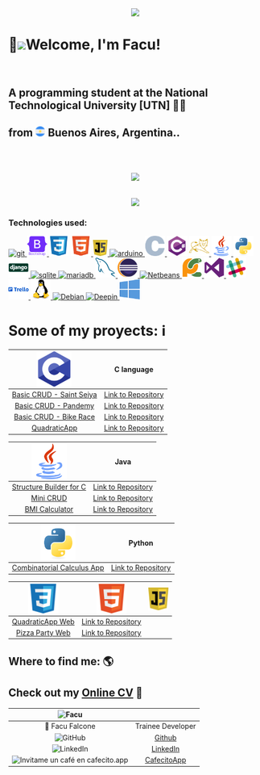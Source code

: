 <p align="center">
<img align="center" src="https://github.com/caidevOficial/Curriculum/blob/main/media/pm/banner.gif" width="600px"/><br>
</p>
<h1>🖖<img src="https://emojis.slackmojis.com/emojis/images/1531849430/4246/blob-sunglasses.gif?1531849430" width="30"/>Welcome, I'm <b>Facu!</b></h1><br>
<p><h2>A programming student at the <b>National Technological University [UTN] 👨‍💻</b> </h2>

<h2>from <img src="https://github.com/caidevOficial/Logos/blob/master/Personales/argentina.png" height="20" width="20"/> <b>Buenos Aires, Argentina</b>..</h2></p><br><br>

<p align="center">
  <a href="https://github.com/caidevOficial/caidevOficial">
  <img align="center" src="https://github-readme-stats.vercel.app/api?username=caidevOficial&show_icons=true&theme=tokyonight&count_private=true&show_owner=true" />
</a><br><br>
</p>
<p align="center">
<a href="https://github.com/caidevOficial/caidevOficial"><img align="center" src="https://github-readme-stats.vercel.app/api/top-langs/?username=caidevOficial&layout=compact&theme=tokyonight"/> </a>
</p>

<h3 align="left">Technologies used:</h3>
<p align="left"> 
<a href="https://git-scm.com/" target="_blank"> <img src="https://www.vectorlogo.zone/logos/git-scm/git-scm-icon.svg" alt="git" width="40" height="40"/> </a> 
<a href="https://getbootstrap.com" target="_blank"> <img src="https://github.com/devicons/devicon/blob/master/icons/bootstrap/bootstrap-plain-wordmark.svg" alt="bootstrap" width="40" height="40"/> </a> 
<a href="https://www.w3schools.com/css/" target="_blank"> <img src="https://github.com/devicons/devicon/blob/master/icons/css3/css3-original.svg" alt="css3" width="40" height="40"/></a>
<a href="https://www.w3.org/html/" target="_blank"> <img src="https://github.com/devicons/devicon/blob/master/icons/html5/html5-original.svg" alt="html5" width="40" height="40"/> </a> 
<a href="https://developer.mozilla.org/en-US/docs/Web/JavaScript" target="_blank"> <img src="https://github.com/caidevOficial/Logos/blob/master/Lenguajes/logo-js.png" alt="javascript" width="29" height="32"/> </a> 
<a href="https://www.arduino.cc/" target="_blank"> <img src="https://cdn.worldvectorlogo.com/logos/arduino-1.svg" alt="arduino" width="40" height="40"/> </a> 
<a href="https://www.cprogramming.com/" target="_blank"> <img src="https://github.com/devicons/devicon/blob/master/icons/c/c-original.svg" alt="c" width="40" height="40"/> </a> 
<a href="https://www.w3schools.com/cs/" target="_blank"> <img src="https://github.com/devicons/devicon/blob/master/icons/csharp/csharp-original.svg" alt="csharp" width="40" height="40"/></a> 
<a href="http://tomcat.apache.org/" target="_blank"> <img src="https://github.com/devicons/devicon/blob/master/icons/tomcat/tomcat-line.svg" alt="TomCat" width="40" height="40"/> </a> 
<a href="https://www.java.com" target="_blank"> <img src="https://github.com/caidevOficial/Logos/blob/master/Lenguajes/java.png" alt="java" width="40" height="40"/> </a> 
<a href="https://www.python.org" target="_blank"> <img src="https://github.com/devicons/devicon/blob/master/icons/python/python-original.svg?raw=true" alt="python" width="40" height="40"/> </a> 
<a href="https://www.djangoproject.com/" target="_blank"> <img src="https://github.com/devicons/devicon/blob/master/icons/django/django-original.svg" alt="django" width="40" height="40"/> </a>
<a href="https://www.sqlite.org/" target="_blank"> <img src="https://www.vectorlogo.zone/logos/sqlite/sqlite-icon.svg" alt="sqlite" width="40" height="40"/> </a>
<a href="https://mariadb.org/" target="_blank"> <img src="https://www.vectorlogo.zone/logos/mariadb/mariadb-icon.svg" alt="mariadb" width="40" height="40"/> </a> 
<a href="https://www.mysql.com/" target="_blank"> <img src="https://github.com/devicons/devicon/blob/master/icons/mysql/mysql-original.svg?raw=true" alt="mysql" width="40" height="40"/> </a> 
<a href="https://www.eclipse.org/" target="_blank"> <img src="https://github.com/caidevOficial/Logos/blob/master/Lenguajes/logo-eclipse.png?raw=true" alt="Eclipse" width="40" height="40" /> </a>
<a href="https://netbeans.apache.org/download/" target="_blank"> <img src="https://netbeans.apache.org/images/apache-netbeans.svg" alt="Netbeans" width="40" height="40" /> </a>
<a href="https://www.jetbrains.com/es-es/pycharm/" target="_blank"> <img src="https://github.com/devicons/devicon/blob/master/icons/pycharm/pycharm-original.svg" alt="PyCharm" width="40" height="40"/> </a>
<a href="https://code.visualstudio.com/" target="_blank"> <img src="https://github.com/devicons/devicon/blob/master/icons/visualstudio/visualstudio-plain.svg" alt="visualStudio" width="40" height="40"/> </a>
<a href="https://slack.com/intl/es-ar/" target="_blank"> <img src="https://github.com/devicons/devicon/blob/master/icons/slack/slack-original.svg" alt="Slack" width="40" height="40" /> </a>
<a href="https://trello.com/es" target="_blank"> <img src="https://github.com/devicons/devicon/blob/master/icons/trello/trello-plain-wordmark.svg" alt="Trello" width="40" height="40" /> </a>
<a href="https://www.linux.org/" target="_blank"> <img src="https://github.com/devicons/devicon/blob/master/icons/linux/linux-original.svg" alt="linux" width="40" height="40"/> </a>
<a href="https://www.debian.org/" target="_blank"> <img src="https://www.debian.org/Pics/openlogo-50.png" alt="Debian" width="40" height="40" /> </a>
<a href="https://www.deepin.org/" target="_blank"> <img src="https://caidevoficial.github.io/Curriculum/media/pm/deepin-logo.svg" alt="Deepin" width="40" height="40" /> </a>
<a href="https://www.microsoft.com/es-ar/windows/" target="_blank"> <img src="https://github.com/caidevOficial/Logos/blob/master/Lenguajes/windows.svg?raw=true" alt="Windows" width="40" height="40" /> </a> 
</p>

# Some of my proyects: ℹ️

<!-- C -->
|<img align="center" alt="C" src="https://github.com/caidevOficial/Logos/blob/master/Lenguajes/logo-c.png/" width="70px" height="70px" />|<b>C language</b>|
|:----:|:----:|
|<a href="https://github.com/caidevOficial/C_Labo1_Progra1/releases/tag/TP4_v3.3/">Basic CRUD - Saint Seiya|<a href="https://github.com/caidevOficial/C_Labo1_Progra1/tree/master/TP4_FacuFalcone_LinkedList_%5BSaintSeiya_Linux%5D/">Link to Repository|
|<a href="https://github.com/caidevOficial/C_Labo1_Progra1/releases/tag/LP2_v1.1.2/">Basic CRUD - Pandemy| <a href="https://github.com/caidevOficial/C_Labo1_Progra1/tree/master/Laboratorio1.Parcial2_Pandemia/">Link to Repository|
|<a href="https://github.com/caidevOficial/C_Labo1_Progra1/releases/tag/LP2_v1.3/">Basic CRUD - Bike Race| <a href="https://github.com/caidevOficial/C_Labo1_Progra1/tree/master/Laboratorio1.Parcial2_Bicicletas/">Link to Repository|
|<a href="https://github.com/caidevOficial/C_CuadraticApp/releases/tag/1.1.1/">QuadraticApp| <a href="https://github.com/caidevOficial/C_CuadraticApp/">Link to Repository|

<!-- Java -->
|<img align="center" alt="Java" src="https://github.com/caidevOficial/Logos/blob/master/Lenguajes/java.png/" width="70px" height="70px" />|<b>Java</b>|
|:----:|:----:|
| <a href="https://github.com/caidevOficial/Java_StructureBuilder_forC/releases/tag/1.0.11/">Structure Builder for C| <a href="https://github.com/caidevOficial/Java_StructureBuilder_forC/">Link to Repository|
| <a href="https://github.com/caidevOficial/Java_CUV/releases/tag/0.0.1/">Mini CRUD|<a href="https://github.com/caidevOficial/Java_CUV/tree/master/CUV_Java_%5BTP_Grupal_1%5D/">Link to Repository|
| <a href="https://github.com/caidevOficial/Java_BMI_Calculator/releases">BMI Calculator|<a href="https://github.com/caidevOficial/Java_BMI_Calculator">Link to Repository|

<!-- Python -->
|<img align="center" alt="Python" src="https://github.com/devicons/devicon/raw/master/icons/python/python-original.svg?raw=true" width="70px" height="70px" />|<b>Python</b>|
|:----:|:----:|
| <a href="https://github.com/caidevOficial/Python_CombinatorialCalculus/releases/">Combinatorial Calculus App| <a href="https://github.com/caidevOficial/Python_CombinatorialCalculus/">Link to Repository|

<!-- Front -->
| <img align="center" alt="CSS3" src="https://github.com/devicons/devicon/blob/master/icons/css3/css3-original.svg" width="60px" height="60px" /> | <img align="center" alt="HTML5" src="https://github.com/devicons/devicon/blob/master/icons/html5/html5-original.svg" width="60px" height="60px" /> | <img align="center" alt="JS" src="https://github.com/caidevOficial/Logos/blob/master/Lenguajes/logo-js.png" width="40px" height="45px" /> |
|:----:|:----:|:----:|
| <a href="https://caidevoficial.github.io/https://caidevoficial.github.io/Front_CuadraticApp/">QuadraticApp Web|<a href="https://github.com/caidevOficial/Front_CuadraticApp">Link to Repository||
| <a href="https://caidevoficial.github.io/Front_TaiWeb/">Pizza Party Web|<a href="https://github.com/caidevOficial/Front_TaiWeb">Link to Repository||
 </p>

## Where to find me: 🌎
## Check out my [Online CV](https://caidevoficial.github.io/Curriculum/) 💼

| <img class="circular" alt="Facu" src="https://avatars1.githubusercontent.com/u/12877139?s=400&u=d369ee24466653d9bbeeb9654930e3ff1c67b76a&v=4" width="80px" height="80px" />||
|:----:|:----:|
| 🤴 Facu Falcone|Trainee Developer|
| <img alt="GitHub" src="https://img.shields.io/badge/GitHub-%2312100E.svg?&style=for-the-badge&logo=Github&logoColor=white" width="95px" height="30px" />| <center><a href="https://github.com/caidevOficial/">Github</a></center> |
|<img alt="LinkedIn" src="https://img.shields.io/badge/linkedin-%230077B5.svg?&style=for-the-badge&logo=linkedin&logoColor=white" width="95px" height="30px" />|<a href="https://www.linkedin.com/in/facundo-falcone/">LinkedIn</a>|
| <img alt='Invitame un café en cafecito.app' srcset='https://cdn.cafecito.app/imgs/buttons/button_5.png 1x, https://cdn.cafecito.app/imgs/buttons/button_5_2x.png 2x, https://cdn.cafecito.app/imgs/buttons/button_5_3.75x.png 3.75x' src='https://cdn.cafecito.app/imgs/buttons/button_5.png' width="95px" height="30px" />|<a href="https://cafecito.app/caidevoficial/">CafecitoApp</a>|
